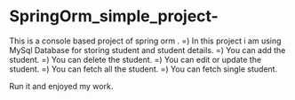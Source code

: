 # SpringOrm_simple_project-
This is a console based project of spring orm .
=) In this project i am using MySql Database for storing student and student details.
=) You can add the student.
=) You can delete the student.
=) You can edit or update the student.
=) You can fetch all the student.
=) You can fetch single student.

Run it and enjoyed my work.
